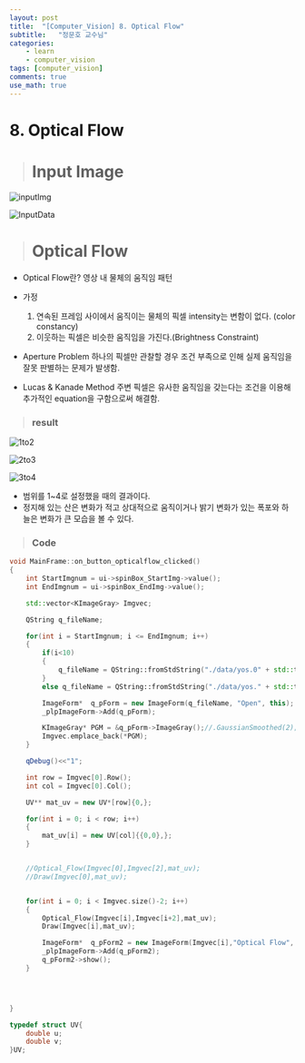 ```yaml
---
layout: post
title:  "[Computer_Vision] 8. Optical Flow"
subtitle:   "정문호 교수님"
categories: 
    - learn
    - computer_vision
tags: [computer_vision]
comments: true
use_math: true
---
```


# 8. Optical Flow
> # Input Image

![inputImg](https://user-images.githubusercontent.com/69707792/126754620-88c9a40c-014e-4ec7-b9c3-e761f342c393.JPG)

![InputData](https://user-images.githubusercontent.com/69707792/126754623-9f0ece09-170a-4299-946c-e481bc8410c1.JPG)


> # Optical Flow
- Optical Flow란?
    영상 내 물체의 움직임 패턴

- 가정
    1. 연속된 프레임 사이에서 움직이는 물체의 픽셀 intensity는 변함이 없다. (color constancy)
    2. 이웃하는 픽셀은 비슷한 움직임을 가진다.(Brightness Constraint)

- Aperture Problem
    하나의 픽셀만 관찰할 경우 조건 부족으로 인해 실제 움직임을 잘못 판별하는 문제가 발생함.

- Lucas & Kanade Method
    주변 픽셀은 유사한 움직임을 갖는다는 조건을 이용해 추가적인 equation을 구함으로써 해결함.
    
    
> ### result

![1to2](https://user-images.githubusercontent.com/69707792/126754645-02da2e99-ff43-44af-a9ef-c6d3b73a8661.JPG)

![2to3](https://user-images.githubusercontent.com/69707792/126754648-65a2916f-b332-4aee-a370-19ad4855a7aa.JPG)

![3to4](https://user-images.githubusercontent.com/69707792/126754651-ca8093eb-6a31-4fae-9b3f-1862cea37fd8.JPG)


- 범위를 1~4로 설정했을 때의 결과이다.   
- 정지해 있는 산은 변화가 적고 상대적으로 움직이거나 밝기 변화가 있는 폭포와 하늘은 변화가 큰 모습을 볼 수 있다.

> ### Code
```C++
void MainFrame::on_button_opticalflow_clicked()
{
    int StartImgnum = ui->spinBox_StartImg->value();
    int EndImgnum = ui->spinBox_EndImg->value();

    std::vector<KImageGray> Imgvec;

    QString q_fileName;

    for(int i = StartImgnum; i <= EndImgnum; i++)
    {
        if(i<10)
        {
            q_fileName = QString::fromStdString("./data/yos.0" + std::to_string(i) + ".pgm");
        }
        else q_fileName = QString::fromStdString("./data/yos." + std::to_string(i) + ".pgm");

        ImageForm*  q_pForm = new ImageForm(q_fileName, "Open", this);
        _plpImageForm->Add(q_pForm);

        KImageGray* PGM = &q_pForm->ImageGray();//.GaussianSmoothed(2);
        Imgvec.emplace_back(*PGM);
    }

    qDebug()<<"1";

    int row = Imgvec[0].Row();
    int col = Imgvec[0].Col();

    UV** mat_uv = new UV*[row]{0,};

    for(int i = 0; i < row; i++)
    {
        mat_uv[i] = new UV[col]{{0,0},};
    }


    //Optical_Flow(Imgvec[0],Imgvec[2],mat_uv);
    //Draw(Imgvec[0],mat_uv);


    for(int i = 0; i < Imgvec.size()-2; i++)
    {
        Optical_Flow(Imgvec[i],Imgvec[i+2],mat_uv);
        Draw(Imgvec[i],mat_uv);

        ImageForm*  q_pForm2 = new ImageForm(Imgvec[i],"Optical Flow", this);
        _plpImageForm->Add(q_pForm2);
        q_pForm2->show();
    }




}
```


```C++
typedef struct UV{
    double u;
    double v;
}UV;
```
